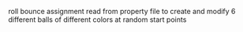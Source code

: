roll bounce assignment
read from property file to create and modify 6 different balls of different colors at random start points

